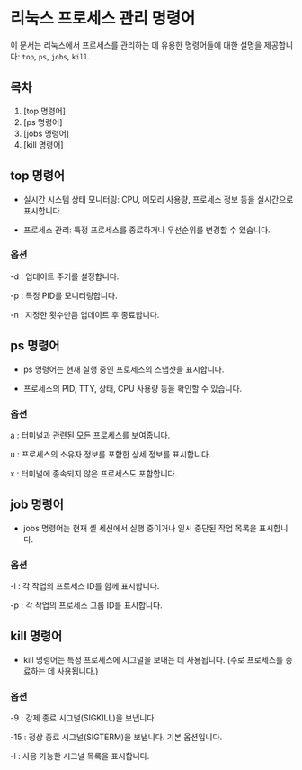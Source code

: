 # 리눅스 프로세스 관리 명령어

이 문서는 리눅스에서 프로세스를 관리하는 데 유용한 명령어들에 대한 설명을 제공합니다: `top`, `ps`, `jobs`, `kill`.

## 목차
1. [top 명령어]
2. [ps 명령어]
3. [jobs 명령어]
4. [kill 명령어]

## top 명령어

- 실시간 시스템 상태 모니터링: CPU, 메모리 사용량, 프로세스 정보 등을 실시간으로 표시합니다.

- 프로세스 관리: 특정 프로세스를 종료하거나 우선순위를 변경할 수 있습니다.

### 옵션
-d : 업데이트 주기를 설정합니다.

-p : 특정 PID를 모니터링합니다.

-n : 지정한 횟수만큼 업데이트 후 종료합니다.

## ps 명령어
- ps 명령어는 현재 실행 중인 프로세스의 스냅샷을 표시합니다.

- 프로세스의 PID, TTY, 상태, CPU 사용량 등을 확인할 수 있습니다.

### 옵션
a : 터미널과 관련된 모든 프로세스를 보여줍니다.

u : 프로세스의 소유자 정보를 포함한 상세 정보를 표시합니다.

x : 터미널에 종속되지 않은 프로세스도 포함합니다.

## job 명령어
- jobs 명령어는 현재 셸 세션에서 실행 중이거나 일시 중단된 작업 목록을 표시합니다.

### 옵션
-l : 각 작업의 프로세스 ID를 함께 표시합니다.

-p : 각 작업의 프로세스 그룹 ID를 표시합니다.

## kill 명령어
- kill 명령어는 특정 프로세스에 시그널을 보내는 데 사용됩니다. (주로 프로세스를 종료하는 데 사용됩니다.)

### 옵션
-9 : 강제 종료 시그널(SIGKILL)을 보냅니다.

-15 : 정상 종료 시그널(SIGTERM)을 보냅니다. 기본 옵션입니다.

-l : 사용 가능한 시그널 목록을 표시합니다.
